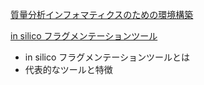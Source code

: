 

 [質量分析インフォマティクスのための環境構築](https://mass-spec-info.github.io/metaboguide/ch_env_for_msinfo.md)

 [in silico フラグメンテーションツール](https://mass-spec-info.github.io/metaboguide/ch_insilico_frag)
 
- in silico フラグメンテーションツールとは
- 代表的なツールと特徴



